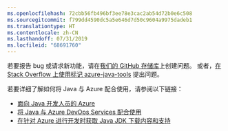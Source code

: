 ```yaml
---
ms.openlocfilehash: 72cbb56fb496bf3ee78e3cac2ab54d72b0e6c508
ms.sourcegitcommit: f799dd4590dc5a5e646d7d50c9604a9975dadeb1
ms.translationtype: HT
ms.contentlocale: zh-CN
ms.lasthandoff: 07/31/2019
ms.locfileid: "68691760"
---
```

若要报告 bug 或请求新功能，请在[我们的 GitHub 存储库](https://github.com/Microsoft/azure-tools-for-java/issues)上创建问题。 或者，[在 Stack Overflow 上使用标记 azure-java-tools](https://stackoverflow.com/questions/tagged/azure-java-tools) 提出问题。

若要详细了解如何将 Java 与 Azure 配合使用，请参阅以下链接： 

* [面向 Java 开发人员的 Azure](/azure/java/) 
* [将 Java 与 Azure DevOps Services 配合使用](/azure/devops/java/)
* [在针对 Azure 进行开发时获取 Java JDK 下载内容和支持](https://aka.ms/azure-jdks)
<!-- TODO: Add URLs for Java in VSCode here --> 
